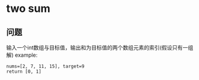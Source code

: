 # two sum
## 问题
输入一个int数组与目标值，输出和为目标值的两个数组元素的索引(假设只有一组解)
example:
```
nums=[2, 7, 11, 15], target=9
return [0, 1]
```
